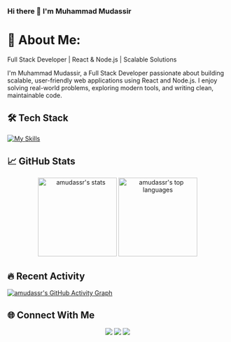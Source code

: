 ### Hi there 👋 I'm Muhammad Mudassir

# 💫 About Me:
Full Stack Developer | React & Node.js | Scalable Solutions

I'm Muhammad Mudassir, a Full Stack Developer passionate about building scalable, user-friendly web applications using React and Node.js. I enjoy solving real-world problems, exploring modern tools, and writing clean, maintainable code.

## 🛠 Tech Stack
[![My Skills](https://skillicons.dev/icons?i=react,nodejs,express,bootstrap,mongodb,mysql,ts,js,html,css,tailwind,redux,firebase,docker,git)](https://skillicons.dev)

## 📈 GitHub Stats
<div align="center">
<img height="180em" src="https://github-readme-stats.vercel.app/api?username=amudassr&layout=compact&langs_count=8&theme=radical" alt="amudassr's stats" />
  
  <img height="180em" src="https://github-readme-stats.vercel.app/api/top-langs/?username=amudassr&layout=compact&langs_count=8&theme=radical" alt="amudassr's top languages" />
</div>



## 🔥 Recent Activity
[![amudassr's GitHub Activity Graph](https://github-readme-activity-graph.vercel.app/graph?username=amudassr&theme=radical&area=true&hide_border=true)](https://github.com/ashutosh00710/github-readme-activity-graph)

## 🌐 Connect With Me
<p align="center">
  <a href="https://www.linkedin.com/in/muhammad-mudassir1/"><img src="https://img.shields.io/badge/-LinkedIn-0077B5?style=for-the-badge&logo=LinkedIn&logoColor=white"/></a>
  <a href="mailto:mudassir22b@gmail.com"><img src="https://img.shields.io/badge/-Gmail-D14836?style=for-the-badge&logo=Gmail&logoColor=white"/></a>
  <a href="https://www.instagram.com/amudassir_/"><img src="https://img.shields.io/badge/-Instagram-E4405F?style=for-the-badge&logo=Instagram&logoColor=white"/></a>
</p>
